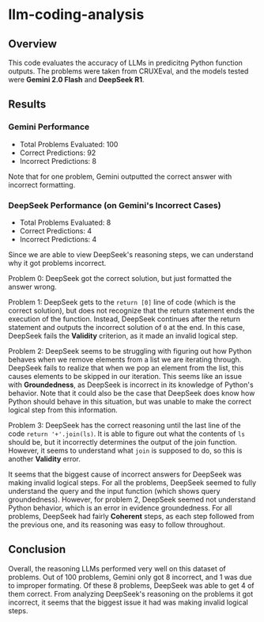 # llm-coding-analysis

## Overview 

This code evaluates the accuracy of LLMs in predicitng Python function outputs. The problems were taken from CRUXEval, and the models tested were **Gemini 2.0 Flash** and **DeepSeek R1**. 

## Results
### Gemini Performance 
- Total Problems Evaluated: 100
- Correct Predictions: 92
- Incorrect Predictions: 8

Note that for one problem, Gemini outputted the correct answer with incorrect formatting.

### DeepSeek Performance (on Gemini's Incorrect Cases)
- Total Problems Evaluated: 8
- Correct Predictions: 4
- Incorrect Predictions: 4

Since we are able to view DeepSeek's reasoning steps, we can understand why it got problems incorrect.

Problem 0: DeepSeek got the correct solution, but just formatted the answer wrong. 

Problem 1: DeepSeek gets to the `return [0]` line of code (which is the correct solution), but does not recognize that the return statement ends the execution of the function. Instead, DeepSeek continues after the return statement and outputs the incorrect solution of `0` at the end. In this case, DeepSeek fails the **Validity** criterion, as it made an invalid logical step. 

Problem 2: DeepSeek seems to be struggling with figuring out how Python behaves when we remove elements from a list we are iterating through. DeepSeek fails to realize that when we pop an element from the list, this causes elements to be skipped in our iteration. This seems like an issue with **Groundedness**, as DeepSeek is incorrect in its knowledge of Python's behavior. Note that it could also be the case that DeepSeek does know how Python should behave in this situation, but was unable to make the correct logical step from this information. 

Problem 3: DeepSeek has the correct reasoning until the last line of the code `return '+'.join(ls)`. It is able to figure out what the contents of `ls` should be, but it incorrectly determines the output of the join function. However, it seems to understand what `join` is supposed to do, so this is another **Validity** error. 

It seems that the biggest cause of incorrect answers for DeepSeek was making invalid logical steps. For all the problems, DeepSeek seemed to fully understand the query and the input function (which shows query groundedness). However, for problem 2, DeepSeek seemed not understand Python behavior, which is an error in evidence groundedness. For all problems, DeepSeek had fairly **Coherent** steps, as each step followed from the previous one, and its reasoning was easy to follow throughout. 

## Conclusion 
Overall, the reasoning LLMs performed very well on this dataset of problems. Out of 100 problems, Gemini only got 8 incorrect, and 1 was due to improper formating. Of these 8 problems, DeepSeek was able to get 4 of them correct. From analyzing DeepSeek's reasoning on the problems it got incorrect, it seems that the biggest issue it had was making invalid logical steps. 
